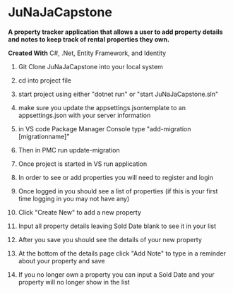 # JuNaJaCapstone

**A property tracker application that allows a user to add property details and notes to keep track of rental**
**properties they own.**


**Created With**
C#, .Net, Entity Framework, and Identity 

1. Git Clone JuNaJaCapstone into your local system
2. cd into project file
3. start project using either "dotnet run" or "start JuNaJaCapstone.sln"
4. make sure you update the appsettings.jsontemplate to an appsettings.json with your server information
5. in VS code Package Manager Console type "add-migration [migrationname]"
6. Then in PMC run update-migration

7. Once project is started in VS run application
8. In order to see or add properties you will need to register and login
9. Once logged in you should see a list of properties (if this is your first time logging in you may not have any)
10. Click "Create New" to add a new property
11. Input all property details leaving Sold Date blank to see it in your list
12. After you save you should see the details of your new property
13. At the bottom of the details page click "Add Note" to type in a reminder about your property and save
14. If you no longer own a property you can input a Sold Date and your property will no longer show in the list


